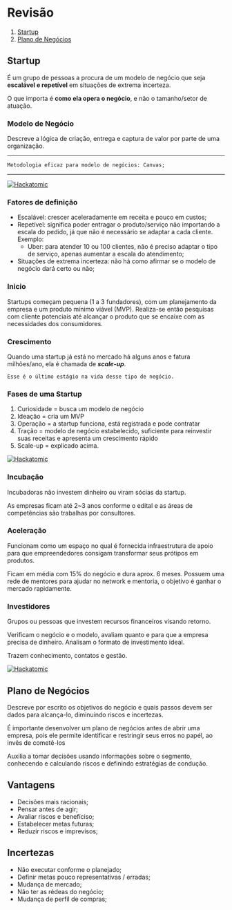 # Revisão

1. [Startup](#Startup)
2. [Plano de Negócios](#Plano-de-negócios)

## Startup

É um grupo de pessoas a procura de um modelo de negócio que seja **escalável e repetível** em situações de extrema incerteza.

O que importa é **como ela opera o negócio**, e não o tamanho/setor de atuação.

### Modelo de Negócio

Descreve a lógica de criação, entrega e captura de valor por parte de uma organização.

---

    Metodologia eficaz para modelo de negócios: Canvas;

---

[![Hackatomic](../../ad.png)](https://hackatomic.com)

### Fatores de definição

- Escalável: crescer aceleradamente em receita e pouco em custos;
- Repetível: significa poder entragar o produto/serviço não importando a escala do pedido, já que não é necessário se adaptar a cada cliente. Exemplo:
  - Uber: para atender 10 ou 100 clientes, não é preciso adaptar o tipo de serviço, apenas aumentar a escala do atendimento;
- Situações de extrema incerteza: não há como afirmar se o modelo de negócio dará certo ou não;

### Inicio

Startups começam pequena (1 a 3 fundadores), com um planejamento da empresa e um produto mínimo viável (MVP). Realiza-se então pesquisas com cliente potenciais até alcançar o produto que se encaixe com as necessidades dos consumidores.

### Crescimento

Quando uma startup já está no mercado há alguns anos e fatura milhões/ano, ela é chamada de ***scale-up***.

    Esse é o último estágio na vida desse tipo de negócio.

### Fases de uma Startup

1. Curiosidade = busca um modelo de negócio
2. Ideação = cria um MVP
3. Operação = a startup funciona, está registrada e pode contratar
4. Tração = modelo de negócio estabelecido, suficiente para reinvestir suas receitas e apresenta um crescimento rápido
5. Scale-up = explicado acima.

[![Hackatomic](../../ad.png)](https://hackatomic.com)

### Incubação

Incubadoras não investem dinheiro ou viram sócias da startup.

As empresas ficam até 2~3 anos conforme o edital e as áreas de competências são trabalhas por consultores.

### Aceleração

Funcionam como um espaço no qual é fornecida infraestrutura de apoio para que empreendedores consigam transformar seus prótipos em produtos.

Ficam em média com 15% do negócio e dura aprox. 6 meses. Possuem uma rede de mentores para ajudar no network e mentoria, o objetivo é ganhar o mercado rapidamente.

### Investidores

Grupos ou pessoas que investem recursos financeiros visando retorno.

Verificam o negócio e o modelo, avaliam quanto e para que a empresa precisa de dinheiro. Analisam o formato de investimento ideal.

Trazem conhecimento, contatos e gestão.

[![Hackatomic](../../ad.png)](https://hackatomic.com)

## Plano de Negócios

Descreve por escrito os objetivos do negócio e quais passos devem ser dados para alcança-lo, diminuindo riscos e incertezas.

É importante desenvolver um plano de negócios antes de abrir uma empresa, pois ele permite identificar e restringir seus erros no papél, ao invês de cometê-los

Auxilia a tomar decisões usando informações sobre o segmento, conhecendo e calculando riscos e definindo estratégias de condução.

## Vantagens

- Decisões mais racionais;
- Pensar antes de agir;
- Avaliar riscos e benefíciso;
- Estabelecer metas futuras;
- Reduzir riscos e imprevisos;

## Incertezas

- Não executar conforme o planejado;
- Definir metas pouco representativas / erradas;
- Mudança de mercado;
- Não ter as rédeas do negócio;
- Mudança de perfil de compras;
